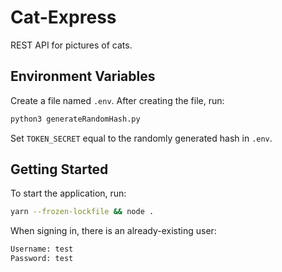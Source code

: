 # Cat-Express
REST API for pictures of cats.

## Environment Variables
Create a file named `.env`. After creating the file, run:
```bash
python3 generateRandomHash.py
```
Set `TOKEN_SECRET` equal to the randomly generated hash in `.env`.

## Getting Started
To start the application, run:
```bash
yarn --frozen-lockfile && node .
```
When signing in, there is an already-existing user:
```txt
Username: test
Password: test
```
